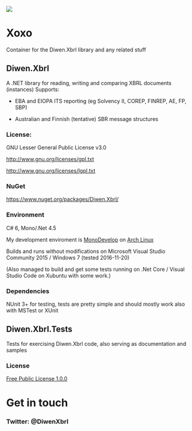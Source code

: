 [<img src="https://diwen.visualstudio.com/_apis/public/build/definitions/6843cceb-b448-4749-bca8-a422dda79f10/2/badge">](https://diwen.visualstudio.com/Diwen.Xbrl.Build/_build/index?definitionId=6843cceb-b448-4749-bca8-a422dda79f10)

# Xoxo
Container for the Diwen.Xbrl library and any related stuff

## Diwen.Xbrl
A .NET library for reading, writing and comparing XBRL documents (instances)
Supports:

- EBA and EIOPA ITS reporting (eg Solvency II, COREP, FINREP, AE, FP, SBP)

- Australian and Finnish (tentative) SBR message structures

### License:

GNU Lesser General Public License v3.0

http://www.gnu.org/licenses/gpl.txt

http://www.gnu.org/licenses/lgpl.txt

### NuGet 
https://www.nuget.org/packages/Diwen.Xbrl/


### Environment
C# 6, Mono/.Net 4.5

My development enviroment is [MonoDevelop](http://www.monodevelop.com/) on [Arch Linux](https://www.archlinux.org/) 

Builds and runs without modifications on Microsoft Visual Studio Community 2015 / Windows 7 (tested 2016-11-20)

(Also managed to build and get some tests running on .Net Core / Visual Studio Code on Xubuntu with some work.)

### Dependencies
NUnit 3+ for testing, tests are pretty simple and should mostly work also with MSTest or XUnit 


## Diwen.Xbrl.Tests
Tests for exercising Diwen.Xbrl code, also serving as documentation and samples

### License

[Free Public License 1.0.0](https://opensource.org/licenses/FPL-1.0.0)


# Get in touch
### Twitter: @DiwenXbrl
